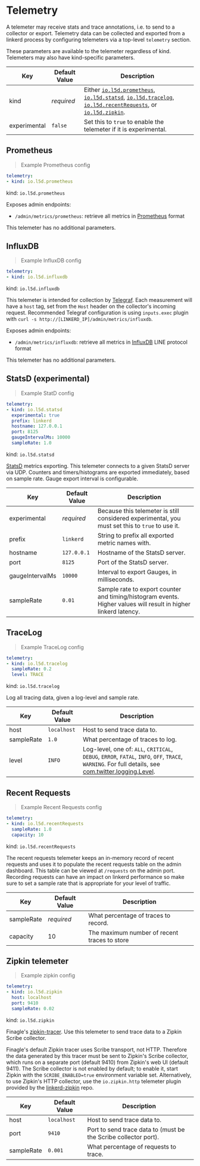 # Telemetry

A telemeter may receive stats and trace annotations, i.e. to send to a collector
or export. Telemetry data can be collected and exported from a linkerd process by
configuring telemeters via a top-level `telemetry` section.

<aside class="notice">
These parameters are available to the telemeter
regardless of kind. Telemeters may also have kind-specific parameters.
</aside>

Key | Default Value | Description
--- | ------------- | -----------
kind | _required_ | Either [`io.l5d.prometheus`](#prometheus), [`io.l5d.statsd`](#statsd-experimental), [`io.l5d.tracelog`](#tracelog), [`io.l5d.recentRequests`](#recent-requests), or [`io.l5d.zipkin`](#zipkin-telemeter).
experimental | `false` | Set this to `true` to enable the telemeter if it is experimental.

## Prometheus

> Example Prometheus config

```yaml
telemetry:
- kind: io.l5d.prometheus
```

kind: `io.l5d.prometheus`

Exposes admin endpoints:

* `/admin/metrics/prometheus`: retrieve all metrics in [Prometheus](https://prometheus.io) format

This telemeter has no additional parameters.

## InfluxDB

> Example InfluxDB config

```yaml
telemetry:
- kind: io.l5d.influxdb
```

kind: `io.l5d.influxdb`

This telemeter is intended for collection by
[Telegraf](https://github.com/influxdata/telegraf). Each measurement will have a
`host` tag, set from the `Host` header on the collector's incoming request.
Recommended Telegraf configuration is using `inputs.exec` plugin with
`curl -s http://[LINKERD_IP]/admin/metrics/influxdb`.

Exposes admin endpoints:

* `/admin/metrics/influxdb`: retrieve all metrics in [InfluxDB](https://influxdata.com) LINE protocol format

This telemeter has no additional parameters.

## StatsD (experimental)

> Example StatD config

```yaml
telemetry:
- kind: io.l5d.statsd
  experimental: true
  prefix: linkerd
  hostname: 127.0.0.1
  port: 8125
  gaugeIntervalMs: 10000
  sampleRate: 1.0
```

kind: `io.l5d.statsd`

[StatsD](https://github.com/etsy/statsd) metrics exporting. This telemeter
connects to a given StatsD server via UDP. Counters and timers/histograms are
exported immediately, based on sample rate. Gauge export interval is
configurable.

Key | Default Value | Description
--- | ------------- | -----------
experimental | _required_ | Because this telemeter is still considered experimental, you must set this to `true` to use it.
prefix | `linkerd` | String to prefix all exported metric names with.
hostname | `127.0.0.1` | Hostname of the StatsD server.
port | `8125` | Port of the StatsD server.
gaugeIntervalMs | `10000` | Interval to export Gauges, in milliseconds.
sampleRate | `0.01` | Sample rate to export counter and timing/histogram events. Higher values will result in higher linkerd latency.

## TraceLog

> Example TraceLog config

```yaml
telemetry:
- kind: io.l5d.tracelog
  sampleRate: 0.2
  level: TRACE
```

kind: `io.l5d.tracelog`

Log all tracing data, given a log-level and sample rate.

Key | Default Value | Description
--- | ------------- | -----------
host | `localhost` | Host to send trace data to.
sampleRate | `1.0` | What percentage of traces to log.
level | `INFO` | Log-level, one of: `ALL`, `CRITICAL`, `DEBUG`, `ERROR`, `FATAL`, `INFO`, `OFF`, `TRACE`, `WARNING`. For full details, see [com.twitter.logging.Level](http://twitter.github.io/util/docs/#com.twitter.logging.Level).

## Recent Requests

> Example Recent Requests config

```yaml
telemetry:
- kind: io.l5d.recentRequests
  sampleRate: 1.0
  capacity: 10
```

kind: `io.l5d.recentRequests`

The recent requests telemeter keeps an in-memory record of recent requests and uses it to populate
the recent requests table on the admin dashboard.  This table can be viewed at `/requests` on the
admin port.  Recording requests can have an impact on linkerd performance so make sure to set a
sample rate that is appropriate for your level of traffic.

Key        | Default Value | Description
---------- | ------------- | -----------
sampleRate | _required_    | What percentage of traces to record.
capacity   | 10            | The maximum number of recent traces to store

## Zipkin telemeter

> Example zipkin config

```yaml
telemetry:
- kind: io.l5d.zipkin
  host: localhost
  port: 9410
  sampleRate: 0.02
```

kind: `io.l5d.zipkin`

Finagle's [zipkin-tracer](https://github.com/twitter/finagle/tree/develop/finagle-zipkin).
Use this telemeter to send trace data to a Zipkin Scribe collector.

<aside class="notice">
Finagle's default Zipkin tracer uses Scribe transport, not HTTP. Therefore the
data generated by this tracer must be sent to Zipkin's Scribe collector, which
runs on a separate port (default 9410) from Zipkin's web UI (default 9411). The
Scribe collector is not enabled by default; to enable it, start Zipkin with the
<code>SCRIBE_ENABLED=true</code> environment variable set. Alternatively, to use Zipkin's
HTTP collector, use the <code>io.zipkin.http</code> telemeter plugin provided by the
<a href="https://github.com/linkerd/linkerd-zipkin">linkerd-zipkin</a> repo.
</aside>

Key | Default Value | Description
--- | ------------- | -----------
host | `localhost` | Host to send trace data to.
port | `9410` | Port to send trace data to (must be the Scribe collector port).
sampleRate | `0.001` | What percentage of requests to trace.

